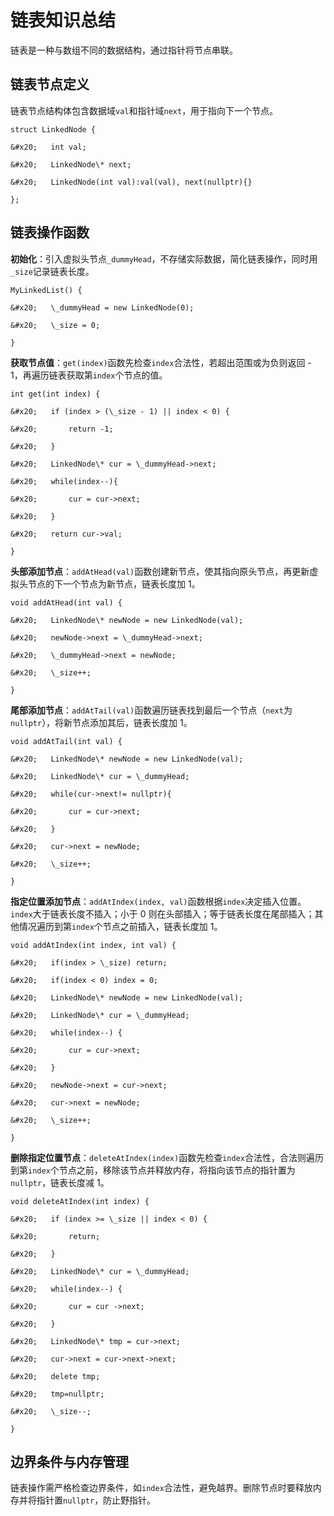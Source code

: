 # 链表知识总结

链表是一种与数组不同的数据结构，通过指针将节点串联。

## 链表节点定义

链表节点结构体包含数据域`val`和指针域`next`，用于指向下一个节点。



```
struct LinkedNode {

&#x20;   int val;

&#x20;   LinkedNode\* next;

&#x20;   LinkedNode(int val):val(val), next(nullptr){}

};
```

## 链表操作函数

**初始化**：引入虚拟头节点`_dummyHead`，不存储实际数据，简化链表操作，同时用`_size`记录链表长度。



```
MyLinkedList() {

&#x20;   \_dummyHead = new LinkedNode(0);

&#x20;   \_size = 0;

}
```

**获取节点值**：`get(index)`函数先检查`index`合法性，若超出范围或为负则返回 - 1，再遍历链表获取第`index`个节点的值。



```
int get(int index) {

&#x20;   if (index > (\_size - 1) || index < 0) {

&#x20;       return -1;

&#x20;   }

&#x20;   LinkedNode\* cur = \_dummyHead->next;

&#x20;   while(index--){

&#x20;       cur = cur->next;

&#x20;   }

&#x20;   return cur->val;

}
```

**头部添加节点**：`addAtHead(val)`函数创建新节点，使其指向原头节点，再更新虚拟头节点的下一个节点为新节点，链表长度加 1。



```
void addAtHead(int val) {

&#x20;   LinkedNode\* newNode = new LinkedNode(val);

&#x20;   newNode->next = \_dummyHead->next;

&#x20;   \_dummyHead->next = newNode;

&#x20;   \_size++;

}
```

**尾部添加节点**：`addAtTail(val)`函数遍历链表找到最后一个节点（`next`为`nullptr`），将新节点添加其后，链表长度加 1。



```
void addAtTail(int val) {

&#x20;   LinkedNode\* newNode = new LinkedNode(val);

&#x20;   LinkedNode\* cur = \_dummyHead;

&#x20;   while(cur->next!= nullptr){

&#x20;       cur = cur->next;

&#x20;   }

&#x20;   cur->next = newNode;

&#x20;   \_size++;

}
```

**指定位置添加节点**：`addAtIndex(index, val)`函数根据`index`决定插入位置。`index`大于链表长度不插入；小于 0 则在头部插入；等于链表长度在尾部插入；其他情况遍历到第`index`个节点之前插入，链表长度加 1。



```
void addAtIndex(int index, int val) {

&#x20;   if(index > \_size) return;

&#x20;   if(index < 0) index = 0;

&#x20;   LinkedNode\* newNode = new LinkedNode(val);

&#x20;   LinkedNode\* cur = \_dummyHead;

&#x20;   while(index--) {

&#x20;       cur = cur->next;

&#x20;   }

&#x20;   newNode->next = cur->next;

&#x20;   cur->next = newNode;

&#x20;   \_size++;

}
```

**删除指定位置节点**：`deleteAtIndex(index)`函数先检查`index`合法性，合法则遍历到第`index`个节点之前，移除该节点并释放内存，将指向该节点的指针置为`nullptr`，链表长度减 1。



```
void deleteAtIndex(int index) {

&#x20;   if (index >= \_size || index < 0) {

&#x20;       return;

&#x20;   }

&#x20;   LinkedNode\* cur = \_dummyHead;

&#x20;   while(index--) {

&#x20;       cur = cur ->next;

&#x20;   }

&#x20;   LinkedNode\* tmp = cur->next;

&#x20;   cur->next = cur->next->next;

&#x20;   delete tmp;

&#x20;   tmp=nullptr;

&#x20;   \_size--;

}
```

## 边界条件与内存管理

链表操作需严格检查边界条件，如`index`合法性，避免越界。删除节点时要释放内存并将指针置`nullptr`，防止野指针。